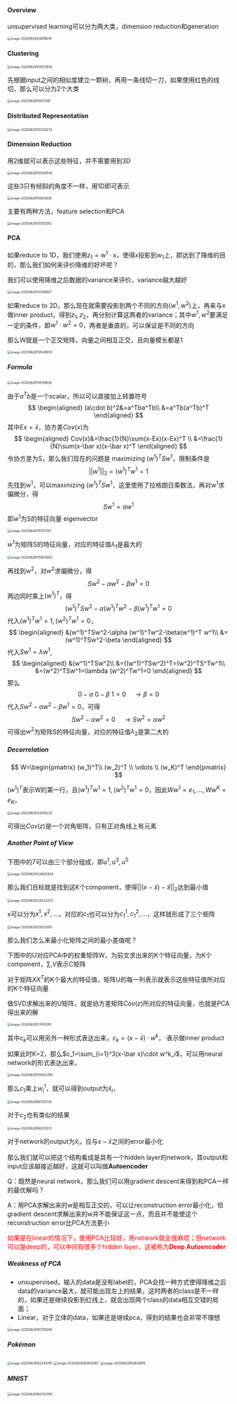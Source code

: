 #### Overview

unsupervised learning可以分为两大类，dimension reduction和generation

<img src="../image/image-20200628104819015.png" alt="image-20200628104819015" style="zoom:50%;" />

#### Clustering

<img src="../image/image-20200628105521936.png" alt="image-20200628105521936" style="zoom:50%;" />

先根据input之间的相似度建立一颗树，再用一条线切一刀，如果使用红色的线切，那么可以分为2个大类

<img src="../image/image-20200628110013187.png" alt="image-20200628110013187" style="zoom:50%;" />

#### Distributed Representation

<img src="../image/image-20200628110332232.png" alt="image-20200628110332232" style="zoom:50%;" />

#### Dimension Reduction

用2维就可以表示这些特征，并不需要用到3D

<img src="../image/image-20200628110540545.png" alt="image-20200628110540545" style="zoom:50%;" />

这些3只有倾斜的角度不一样，用1D即可表示

<img src="../image/image-20200628110631658.png" alt="image-20200628110631658" style="zoom:50%;" />



主要有两种方法，feature selection和PCA

<img src="../image/image-20200628110752052.png" alt="image-20200628110752052" style="zoom:50%;" />

#### PCA

如果reduce to 1D，我们使用$z_1=w^1 \cdot  x$，使得$x$投影到$w_1$上，即达到了降维的目的，那么我们如何来评价降维的好坏呢？

我们可以使用降维之后数据的variance来评价，variance越大越好

<img src="../image/image-20200628112108807.png" alt="image-20200628112108807" style="zoom:50%;" />

如果reduce to 2D，那么现在就需要投影到两个不同的方向$(w^1,w^2)$上，再来与$x$做inner product，得到$z_1,z_2$，再分别计算这两者的variance；其中$w^1,w^2$要满足一定的条件，即$w^1\cdot w^2=0$，两者是垂直的，可以保证是不同的方向

那么W就是一个正交矩阵，向量之间相互正交，且向量模长都是1

<img src="../image/image-20200628112628933.png" alt="image-20200628112628933" style="zoom:50%;" />

##### Formula

<img src="../image/image-20200628114149626.png" alt="image-20200628114149626" style="zoom:50%;" />

由于$a^Tb$是一个scalar，所以可以直接加上转置符号
$$
\begin{aligned}
(a\cdot b)^2&=a^Tba^Tb\\
&=a^Tb(a^Tb)^T
\end{aligned}
$$
其中$Ex=\bar x$，协方差$Cov(x)$为
$$
\begin{aligned}
Cov(x)&=\frac{1}{N}\sum(x-Ex)(x-Ex)^T \\
&=\frac{1}{N}\sum(x-\bar x)(x-\bar x)^T
\end{aligned}
$$
令协方差为S，那么我们现在的问题是 maximizing $(w^1)^TSw^1$，限制条件是
$$
||w^1||_2=(w^1)^Tw^1=1
$$
先找到$w^1$，可以maximizing $(w^1)^TSw^1$，这里使用了拉格朗日乘数法，再对$w^1$求偏微分，得
$$
Sw^1=\alpha w^1
$$
即$w^1$为S的特征向量 eigenvector

<img src="../image/image-20200628115707351.png" alt="image-20200628115707351" style="zoom:50%;" />

$w^1$为矩阵S的特征向量，对应的特征值$\lambda_1$是最大的

<img src="../image/image-20200628115903683.png" alt="image-20200628115903683" style="zoom:50%;" />

再找到$w^2$，对$w^2$求偏微分，得
$$
Sw^2-\alpha w^2-\beta w^1=0
$$
两边同时乘上$(w^1)^T$，得
$$
(w^1)^TSw^2-\alpha (w^1)^Tw^2-\beta(w^1)^T w^1=0
$$
代入$(w^1)^Tw^1=1,(w^2)^Tw^1=0$，
$$
\begin{aligned}
&(w^1)^TSw^2-\alpha (w^1)^Tw^2-\beta(w^1)^T w^1\\
&=(w^1)^TSw^2-\beta
\end{aligned}
$$
代入$Sw^1=\lambda w^1$,
$$
\begin{aligned}
&(w^1)^TSw^2\\
&=((w^1)^TSw^2)^T=(w^2)^TS^Tw^1\\
&=(w^2)^TSw^1=\lambda (w^2)^Tw^1=0
\end{aligned}
$$
那么
$$
0-\alpha\ 0-\beta\ 1=0\quad\rightarrow \beta=0
$$
代入$Sw^2-\alpha w^2-\beta w^1=0$，可得
$$
Sw^2-\alpha w^2=0\quad \rightarrow Sw^2=\alpha w^2
$$
可得出$w^2$为矩阵S的特征向量，对应的特征值$\lambda_2$是第二大的

##### **Decorrelation**

$$
W=\begin{pmatrix} 
(w_1)^T\\
(w_2)^T \\
\vdots
\\
(w_K)^T
\end{pmatrix}
$$

$(w^1)^T$表示W的第一行，且$(w^1)^Tw^1=1,(w^2)^Tw^1=0$，因此$Ww^1=e_1,...,Ww^K=e_K$，

<img src="../image/image-20200628123018232.png" alt="image-20200628123018232" style="zoom:50%;" />

可得出$Cov(z)$是一个对角矩阵，只有正对角线上有元素

##### Another Point of View

下图中的7可以由三个部分组成，即$u^1,u^3,u^5$

<img src="../image/image-20200628123840304.png" alt="image-20200628123840304" style="zoom:50%;" />

那么我们目标就是找到这K个component，使得$||(x-\bar x)-\hat x||_2$达到最小值

<img src="../image/image-20200628124332233.png" alt="image-20200628124332233" style="zoom:50%;" />

x可以分为$x^1,x^2,...$，对应的$c_1$也可以分为$c_1^1,c_1^2,...$，这样就形成了三个矩阵

<img src="../image/image-20200628125033081.png" alt="image-20200628125033081" style="zoom:50%;" />

那么我们怎么来最小化矩阵之间的最小差值呢？

下图中的U对应PCA中的权重矩阵W，为前文求出来的K个特征向量，为K个component，$\sum,V$表示C矩阵

对于矩阵$XX^T$的K个最大的特征值，矩阵U的每一列表示就表示这些特征值所对应的K个特征向量

做SVD求解出来的U矩阵，就是协方差矩阵$Cov(z)$所对应的特征向量，也就是PCA得出来的解

<img src="../image/image-20200628125515261.png" alt="image-20200628125515261" style="zoom:50%;" />

其中$c_k$可以用另外一种形式表达出来，$c_k=(x-\bar x)\cdot w^k$，$\cdot$表示做inner product

如果此时K=2，那么$c_1=\sum_{i=1}^3(x-\bar x)\cdot w^k_i$，可以用neural network的形式表达出来，

<img src="../image/image-20200628155642780.png" alt="image-20200628155642780" style="zoom:50%;" />

那么$c_1$乘上$w_i^1$，就可以得到output为$\hat x_i$，

<img src="../image/image-20200628160122130.png" alt="image-20200628160122130" style="zoom:50%;" />

对于$c_2$也有类似的结果

<img src="../image/image-20200628160212513.png" alt="image-20200628160212513" style="zoom:50%;" />

对于network的output为$\hat x_i$，应与$x-\bar x$之间的error最小化

那么我们就可以把这个结构看成是具有一个hidden layer的network，其output和input应该越接近越好，这就可以叫做**Autoencoder**

Q：既然是neural network，那么我们可以用gradient descent来得到和PCA一样的最优解吗？

A：用PCA求解出来的w是相互正交的，可以让reconstruction error最小化，但gradient descent求解出来的w并不能保证这一点，而且并不能使这个reconstruction error比PCA方法更小

<span style="color: red">如果是在linear的情况下，使用PCA比较好，用network就会很麻烦；但network可以是deep的，可以中间有很多个hidden layer，这被称为**Deep Autoencoder**</span>

##### Weakness of PCA

+ unsupervised，输入的data是没有label的，PCA会找一种方式使得降维之后data的variance最大，就可能出现左上的结果，这时两者的class是不一样的，如果还是继续投影到红线上，就会出现两个class的data相互交错的局面；
+ Linear，对于立体的data，如果还是继续pca，得到的结果也会非常不理想

<img src="../image/image-20200628161709298.png" alt="image-20200628161709298" style="zoom:50%;" />

##### Pokémon

<img src="../image/image-20200628162244781.png" alt="image-20200628162244781" style="zoom:50%;" />

<img src="../image/image-20200628162630167.png" alt="image-20200628162630167" style="zoom:50%;" />

<img src="../image/image-20200628162636915.png" alt="image-20200628162636915" style="zoom:50%;" />

##### MNIST

<img src="../image/image-20200628162743780.png" alt="image-20200628162743780" style="zoom:50%;" />